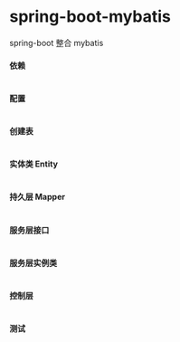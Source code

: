 # spring-boot-mybatis
spring-boot 整合 mybatis

#### 依赖
```
```

#### 配置
```
```

#### 创建表
```
```

#### 实体类 Entity
```
```

#### 持久层 Mapper
```
```

#### 服务层接口
```
```

#### 服务层实例类
```
```

#### 控制层
```
```

#### 测试
```
```
